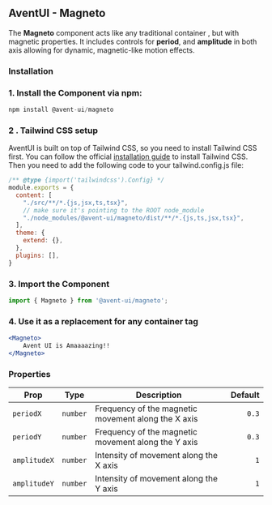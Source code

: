 ## AventUI - Magneto 

The **Magneto** component acts like any traditional container , but with magnetic properties. It includes controls for **period**, and **amplitude** in both axis allowing for dynamic, magnetic-like motion effects.

### Installation

### 1. Install the Component via npm:

```jsx
npm install @avent-ui/magneto
```
### 2 . Tailwind CSS setup 

AventUI is built on top of Tailwind CSS, so you need to install Tailwind CSS first. You can follow the official [installation guide](https://tailwindcss.com/docs/installation) to install Tailwind CSS. Then you need to add the following code to your tailwind.config.js file:
```jsx
/** @type {import('tailwindcss').Config} */
module.exports = {
  content: [
    "./src/**/*.{js,jsx,ts,tsx}",
    // make sure it's pointing to the ROOT node_module
    "./node_modules/@avent-ui/magneto/dist/**/*.{js,ts,jsx,tsx}",
  ],
  theme: {
    extend: {},
  },
  plugins: [],
}

```
### 3. Import the Component

```jsx
import { Magneto } from '@avent-ui/magneto';

```
### 4. Use it as a replacement for any container tag

```jsx
<Magneto>
    Avent UI is Amaaaazing!!
</Magneto>
```
### Properties

| Prop         | Type       | Description                                       | Default |
|--------------|:----------:|---------------------------------------------------|--------:|
| `periodX`    | `number`   | Frequency of the magnetic movement along the X axis | `0.3`     |
| `periodY`    | `number`   | Frequency of the magnetic movement along the Y axis | `0.3`     |
| `amplitudeX` | `number`   | Intensity of movement along the X axis            | `1`     |
| `amplitudeY` | `number`   | Intensity of movement along the Y axis            | `1`     |
